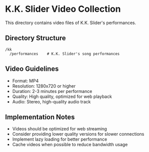# K.K. Slider Video Collection

This directory contains video files of K.K. Slider's performances.

## Directory Structure

```
/kk
  /performances    # K.K. Slider's song performances
```

## Video Guidelines

- Format: MP4
- Resolution: 1280x720 or higher
- Duration: 2-3 minutes per performance
- Quality: High quality, optimized for web playback
- Audio: Stereo, high-quality audio track

## Implementation Notes

- Videos should be optimized for web streaming
- Consider providing lower quality versions for slower connections
- Implement lazy loading for better performance
- Cache videos when possible to reduce bandwidth usage